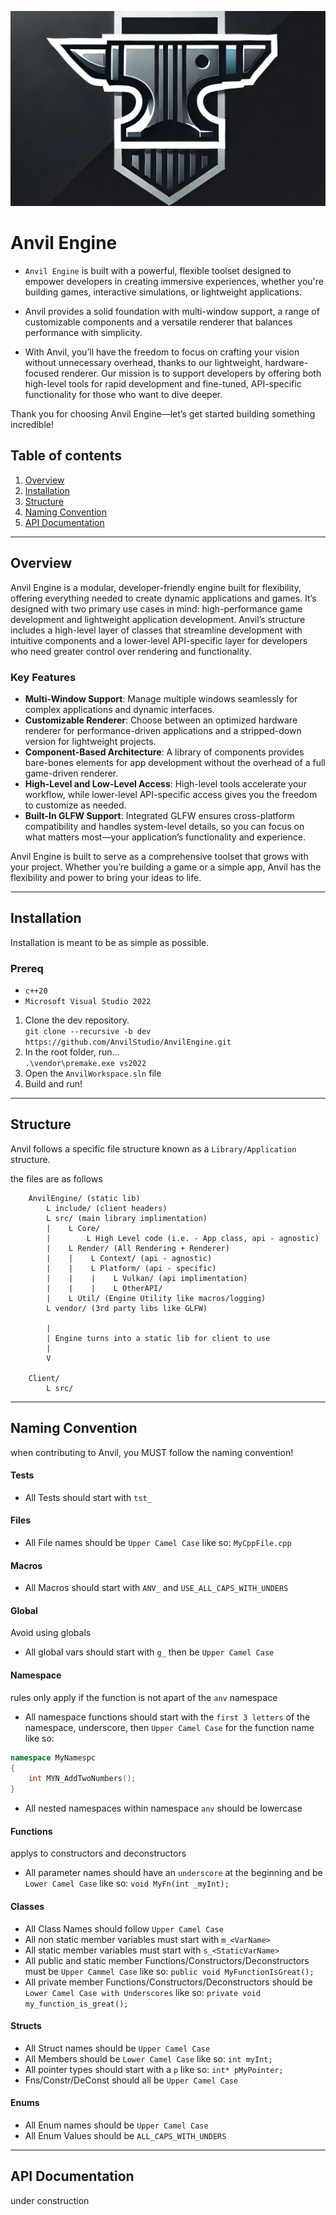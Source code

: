 ![Anvil Banner](AnvilEngine/AnvilBanner.png "Anvil Banner")

# Anvil Engine 
- `Anvil Engine` is built with a powerful, flexible toolset designed to empower developers in creating immersive experiences, whether you're building games, interactive simulations, or lightweight applications. <br> 

- Anvil provides a solid foundation with multi-window support, a range of customizable components
and a versatile renderer that balances performance with simplicity. <br>

- With Anvil, you’ll have the freedom to focus on crafting your vision without unnecessary overhead, thanks to our lightweight, hardware-focused renderer. Our mission is to support developers by offering both high-level tools for rapid development and fine-tuned, API-specific functionality for those who want to dive deeper.

Thank you for choosing Anvil Engine—let’s get started building something incredible!
## Table of contents
1. [Overview](#overview)    
2. [Installation](#installation)
3. [Structure](#structure)
4. [Naming Convention](#naming-convention)
5. [API Documentation](#api-documentation)

---

## Overview

Anvil Engine is a modular, developer-friendly engine built for flexibility, offering everything needed to create dynamic applications and games. It’s designed with two primary use cases in mind: high-performance game development and lightweight application development. Anvil’s structure includes a high-level layer of classes that streamline development with intuitive components and a lower-level API-specific layer for developers who need greater control over rendering and functionality.

### Key Features

- **Multi-Window Support**: Manage multiple windows seamlessly for complex applications and dynamic interfaces.
- **Customizable Renderer**: Choose between an optimized hardware renderer for performance-driven applications and a stripped-down version for lightweight projects.
- **Component-Based Architecture**: A library of components provides bare-bones elements for app development without the overhead of a full game-driven renderer.
- **High-Level and Low-Level Access**: High-level tools accelerate your workflow, while lower-level API-specific access gives you the freedom to customize as needed.
- **Built-In GLFW Support**: Integrated GLFW ensures cross-platform compatibility and handles system-level details, so you can focus on what matters most—your application’s functionality and experience.

Anvil Engine is built to serve as a comprehensive toolset that grows with your project. Whether you’re building a game or a simple app, Anvil has the flexibility and power to bring your ideas to life.

---
## Installation
Installation is meant to be as simple as possible. 

### Prereq
- `c++20`
- `Microsoft Visual Studio 2022`

1. Clone the dev repository.<br>
```git clone --recursive -b dev https://github.com/AnvilStudio/AnvilEngine.git```
2. In the  root folder, run... <br>
```.\vendor\premake.exe vs2022```
3. Open the `AnvilWorkspace.sln` file
4. Build and run!
    
---

## Structure

Anvil follows a specific file structure known as a `Library/Application` structure.<br>

the files are as follows

```
    AnvilEngine/ (static lib)
        L include/ (client headers)
        L src/ (main library implimentation)
        |    L Core/
        |        L High Level code (i.e. - App class, api - agnostic)
        |    L Render/ (All Rendering + Renderer)
        |    |    L Context/ (api - agnostic)
        |    |    L Platform/ (api - specific)
        |    |    |    L Vulkan/ (api implimentation)
        |    |    |    L OtherAPI/
        |    L Util/ (Engine Utility like macros/logging)
        L vendor/ (3rd party libs like GLFW)

        |
        | Engine turns into a static lib for client to use
        |
        V

    Client/
        L src/  
```

---

## Naming Convention

when contributing to Anvil, you MUST follow the naming convention!


#### Tests
- All Tests should start with `tst_`

#### Files
- All File names should be `Upper Camel Case` like so: `MyCppFile.cpp`

#### Macros
- All Macros should start with `ANV_` and `USE_ALL_CAPS_WITH_UNDERS`

#### Global
Avoid using globals
- All global vars should start with `g_` then be `Upper Camel Case`

#### Namespace 
rules only apply if the function is not apart of the `anv` namespace
- All namespace functions should start with the `first 3 letters` of the namespace, underscore, then `Upper Camel Case` for the function name like so:
``` cpp
namespace MyNamespc
{
    int MYN_AddTwoNumbers();
}
```
- All nested namespaces within namespace `anv` should be lowercase

#### Functions
applys to constructors and deconstructors
- All parameter names should have an `underscore` at the beginning and be `Lower Camel Case` like so:
`void MyFn(int _myInt);`

#### Classes
- All Class Names should follow `Upper Camel Case`
- All non static member variables must start with `m_<VarName>`
- All static member variables must start with `s_<StaticVarName>`
- All public and static member Functions/Constructors/Deconstructors must be `Upper Cammel Case` like so: `public void MyFunctionIsGreat();`
- All private member Functions/Constructors/Deconstructors should be `Lower Camel Case with Underscores` like so: `private void my_function_is_great();`

#### Structs
- All Struct names should be `Upper Camel Case` 
- All Members should be `Lower Camel Case` like so: `int myInt;`
- All pointer types should start with a `p` like so: `int* pMyPointer;`
- Fns/Constr/DeConst should all be `Upper Camel Case` 

#### Enums
- All Enum names should be `Upper Camel Case`
- All Enum Values should be `ALL_CAPS_WITH_UNDERS`


---

## API Documentation

under  construction